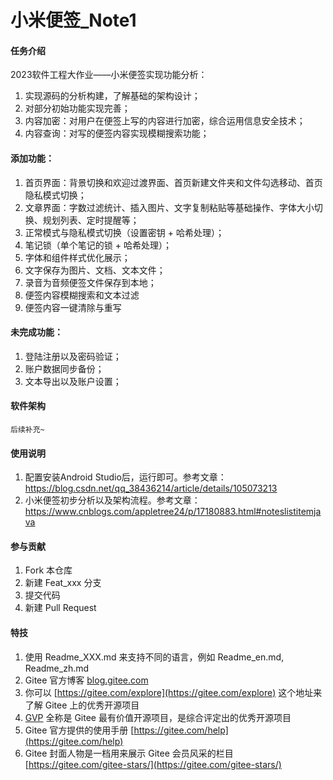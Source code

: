 # 小米便签_Note1

#### 任务介绍
2023软件工程大作业——小米便签实现功能分析：
1. 实现源码的分析构建，了解基础的架构设计；
2. 对部分初始功能实现完善；
3. 内容加密：对用户在便签上写的内容进行加密，综合运用信息安全技术；
4. 内容查询：对写的便签内容实现模糊搜索功能；

#### 添加功能：
1. 首页界面：背景切换和欢迎过渡界面、首页新建文件夹和文件勾选移动、首页隐私模式切换；
2. 文章界面：字数过滤统计、插入图片、文字复制粘贴等基础操作、字体大小切换、规划列表、定时提醒等；
3. 正常模式与隐私模式切换（设置密钥 + 哈希处理）；
4. 笔记锁（单个笔记的锁 + 哈希处理）；
5. 字体和组件样式优化展示；
6. 文字保存为图片、文档、文本文件；
7. 录音为音频便签文件保存到本地；
8. 便签内容模糊搜索和文本过滤
9. 便签内容一键清除与重写

#### 未完成功能：
1. 登陆注册以及密码验证；
2. 账户数据同步备份；
3. 文本导出以及账户设置；

#### 软件架构
    后续补充~

#### 使用说明
1. 配置安装Android Studio后，运行即可。参考文章：https://blog.csdn.net/qq_38436214/article/details/105073213
2. 小米便签初步分析以及架构流程。参考文章：https://www.cnblogs.com/appletree24/p/17180883.html#noteslistitemjava
       
#### 参与贡献

1.  Fork 本仓库
2.  新建 Feat_xxx 分支
3.  提交代码
4.  新建 Pull Request


#### 特技

1.  使用 Readme\_XXX.md 来支持不同的语言，例如 Readme\_en.md, Readme\_zh.md
2.  Gitee 官方博客 [blog.gitee.com](https://blog.gitee.com)
3.  你可以 [https://gitee.com/explore](https://gitee.com/explore) 这个地址来了解 Gitee 上的优秀开源项目
4.  [GVP](https://gitee.com/gvp) 全称是 Gitee 最有价值开源项目，是综合评定出的优秀开源项目
5.  Gitee 官方提供的使用手册 [https://gitee.com/help](https://gitee.com/help)
6.  Gitee 封面人物是一档用来展示 Gitee 会员风采的栏目 [https://gitee.com/gitee-stars/](https://gitee.com/gitee-stars/)

